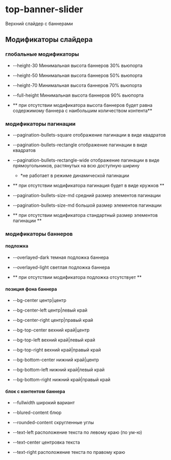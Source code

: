 # top-banner-slider

Верхний слайдер с баннерами

## Модификаторы слайдера

### глобальные модификаторы

- --height-30
  Минимальная высота баннеров 30% вьюпорта
- --height-50
  Минимальная высота баннеров 50% вьюпорта
- --height-70
  Минимальная высота баннеров 70% вьюпорта
- --full-height
  Минимальная высота баннеров 90% вьюпорта

- ** при отсутствии модификатора высота баннеров будет равна содержимому баннера с наибольшим количеством контента**

### модификаторы пагинации

- --pagination-bullets-square
  отображение пагинации в виде квадратов
- --pagination-bullets-rectangle
  отображение пагинации в виде квадратов
- --pagination-bullets-rectangle-wide
  отображение пагинации в виде прямоугольников, растянутых на всю доступную ширину

  - \*не работает в режиме динамической пагинации

- ** при отсутствии модификатора пагинация будет в виде кружков **

- --pagination-bullets-size-md
  средний размер элементов пагинации
- --pagination-bullets-size-md
  большой размер элементов пагинации

- ** при отсутствии модификатора стандартный размер элементов пагинации **

### модификаторы баннеров

#### подложка

- --overlayed-dark
  темная подложка баннера
- --overlayed-light
  светлая подложка баннера

- ** при отсутствии модификатора подложка отсутствует **

#### позиция фона баннера

- --bg-center
  центр|центр
- --bg-center-left
  центр|левый край
- --bg-center-right
  центр|правый край

- --bg-top-center
  вехний край|центр
- --bg-top-left
  вехний край|левый край
- --bg-top-right
  вехний край|правый край

- --bg-bottom-center
  нижний край|центр
- --bg-bottom-left
  нижний край|левый край
- --bg-bottom-right
  нижний край|правый край

#### блок с контентом баннера

- --fullwidth
  широкий вариант
- --blured-content
  блюр
- --rounded-content
  скругленные углы

- --text-left
  расположение текста по левому краю (по ум-ю)
- --text-center
  центровка текста
- --text-right
  расположение текста по правому краю
